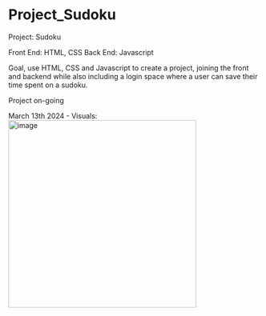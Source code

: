 # Project_Sudoku

Project: Sudoku 

Front End: HTML, CSS
Back End: Javascript

Goal, use HTML, CSS and Javascript to create a project, joining the front and backend while also including a login space where a user can save their time spent on a sudoku.

Project on-going

March 13th 2024 - Visuals:
<img width="375" alt="image" src="https://github.com/AngelaNova/Project_Sudoku_JS_HTML_CSS/assets/160551855/0a77d05b-9d41-4d35-b240-0f4c23e3be7a">




